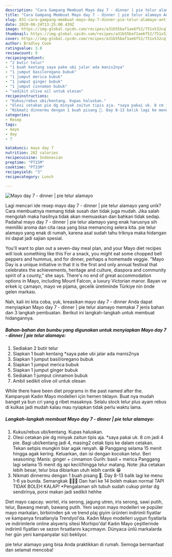 ```yaml
---
description: "Cara Gampang Membuat Mayo day 7 - dinner | pie telur alamayo Anti Gagal"
title: "Cara Gampang Membuat Mayo day 7 - dinner | pie telur alamayo Anti Gagal"
slug: 831-cara-gampang-membuat-mayo-day-7-dinner-pie-telur-alamayo-anti-gagal
date: 2020-08-24T13:25:00.439Z
image: https://img-global.cpcdn.com/recipes/a31b55baf1ae6f52/751x532cq70/mayo-day-7-dinner-pie-telur-alamayo-foto-resep-utama.jpg
thumbnail: https://img-global.cpcdn.com/recipes/a31b55baf1ae6f52/751x532cq70/mayo-day-7-dinner-pie-telur-alamayo-foto-resep-utama.jpg
cover: https://img-global.cpcdn.com/recipes/a31b55baf1ae6f52/751x532cq70/mayo-day-7-dinner-pie-telur-alamayo-foto-resep-utama.jpg
author: Bradley Cook
ratingvalue: 3.8
reviewcount: 9
recipeingredient:
- "2 butir telur"
- "1 buah kentang saya pake ubi jalar ada manis2nya"
- "1 jumput basiloregano bubuk"
- "1 jumput merica bubuk"
- "1 jumput ginger bubuk"
- "1 jumput cinnamon bubuk"
- "sedikit olive oil untuk olesan"
recipeinstructions:
- "Kukus/rebus ubi/kentang. Kupas haluskan."
- "Olesi cetakan pie dg minyak zaitun tipis aja. *saya pakai uk. 8 cm jadi 4 pie. Bagi ubi/kentang jadi 4, masing2 cetak tipis ke dalam cetakan. Tekan setipis mungkin biar agak renyah. 😁 Panggang selama 15 menit hingga agak kering. Keluarkan, dan isi dengan kocokan telur. Beri seasoning: Manis: ginger + cinnamon Gurih: basil + merica Panggang lagi selama 15 menit dg api kecil/hingga telur matang. Note: jika cetakan lebih besar, telur bisa dibiarkan utuh lebih cantik 😁"
- "Nikmati dinnermu dengan 1 buah pisang 🍌. Day 8-13 balik lagi ke menu 1-6 ya bunda. Semangkak 🙌🙌🙌 Dan hari ke 14 boleh makan normal TAPI TIDAK BOLEH KALAP! *Pengalaman sih tubuh sudah cukup pintar dg sendirinya, porsi makan jadi sedikit hehhe"
categories:
- Resep
tags:
- mayo
- day
- 7

katakunci: mayo day 7 
nutrition: 262 calories
recipecuisine: Indonesian
preptime: "PT15M"
cooktime: "PT33M"
recipeyield: "3"
recipecategory: Lunch

---
```



![Mayo day 7 - dinner | pie telur alamayo](https://img-global.cpcdn.com/recipes/a31b55baf1ae6f52/751x532cq70/mayo-day-7-dinner-pie-telur-alamayo-foto-resep-utama.jpg)

Lagi mencari ide resep mayo day 7 - dinner | pie telur alamayo yang unik? Cara membuatnya memang tidak susah dan tidak juga mudah. Jika salah mengolah maka hasilnya tidak akan memuaskan dan bahkan tidak sedap. Padahal mayo day 7 - dinner | pie telur alamayo yang enak harusnya sih memiliki aroma dan cita rasa yang bisa memancing selera kita.
 pie telur alamayo yang enak di rumah, karena asal sudah tahu triknya maka hidangan ini dapat jadi sajian spesial.

You&#39;ll want to plan out a seven-day meal plan, and your Mayo diet recipes will look something like this For a snack, you might eat some chopped bell peppers and hummus, and for dinner, perhaps a homemade veggie. &#34;Mayo Day is a unique initiative in that it is the first and only annual festival that celebrates the achievements, heritage and culture, diaspora and community spirit of a county,&#34; she says. There&#39;s no end of great accommodation options in Mayo, including Mount Falcon, a luxury Victorian manor. Bayan ve erkek iç çamaşırı, mayo ve pijama, gecelik üretiminde Türkiye nin önde gelen markası.


Nah, kali ini kita coba, yuk, kreasikan mayo day 7 - dinner  Anda dapat menyiapkan Mayo day 7 - dinner | pie telur alamayo memakai 7 jenis bahan dan 3 langkah pembuatan. Berikut ini langkah-langkah untuk membuat hidangannya.

<!--inarticleads1-->

##### Bahan-bahan dan bumbu yang digunakan untuk menyiapkan Mayo day 7 - dinner | pie telur alamayo:

1. Sediakan 2 butir telur
1. Siapkan 1 buah kentang *saya pake ubi jalar ada manis2nya
1. Siapkan 1 jumput basil/oregano bubuk
1. Siapkan 1 jumput merica bubuk
1. Siapkan 1 jumput ginger bubuk
1. Sediakan 1 jumput cinnamon bubuk
1. Ambil sedikit olive oil untuk olesan


While there have been diet programs in the past named after the. Kampanyalı Kadın Mayo modelleri için hemen tıklayın. Buat nya mudah banget ya bun cri yang g ribet masaknya. Selalu stock telur plus ayam rebus di kulkas jadi mudah kalau mau nyiapkan tidak perlu waktu lama. 

<!--inarticleads2-->

##### Langkah-langkah membuat Mayo day 7 - dinner | pie telur alamayo:

1. Kukus/rebus ubi/kentang. Kupas haluskan.
1. Olesi cetakan pie dg minyak zaitun tipis aja. *saya pakai uk. 8 cm jadi 4 pie. Bagi ubi/kentang jadi 4, masing2 cetak tipis ke dalam cetakan. Tekan setipis mungkin biar agak renyah. 😁 Panggang selama 15 menit hingga agak kering. Keluarkan, dan isi dengan kocokan telur. Beri seasoning: Manis: ginger + cinnamon Gurih: basil + merica Panggang lagi selama 15 menit dg api kecil/hingga telur matang. Note: jika cetakan lebih besar, telur bisa dibiarkan utuh lebih cantik 😁
1. Nikmati dinnermu dengan 1 buah pisang 🍌. Day 8-13 balik lagi ke menu 1-6 ya bunda. Semangkak 🙌🙌🙌 Dan hari ke 14 boleh makan normal TAPI TIDAK BOLEH KALAP! *Pengalaman sih tubuh sudah cukup pintar dg sendirinya, porsi makan jadi sedikit hehhe


Diet mayo capcay. wortel, iris serong, jagung utren, iris serong, sawi putih, telur, Bawang merah, bawang putih. Yeni sezon mayo modelleri ve popüler mayo markaları, birbirinden şık ve trend plaj giyim ürünleri indirimli fiyatlar ve kampanya fırsatlarıyla Trendyol&#39;da. Kadın Mayo modelleri uygun fiyatlarla ve indirimlerle online alışveriş sitesi Morhipo&#39;da! Kadın Mayo çeşitlerinde indirimli fiyatları ve sezon fırsatlarını kaçırmayın. Dünyaca ünlü markalarda her gün yeni kampanyalar sizi bekliyor. 

 pie telur alamayo yang bisa Anda praktikkan di rumah. Semoga bermanfaat dan selamat mencoba!
